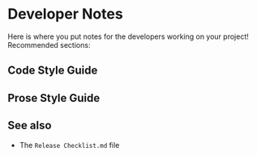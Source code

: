 # <myproject> Developer Notes

Here is where you put notes for the developers working on your project! Recommended sections:

## Code Style Guide

## Prose Style Guide

## See also

* The `Release Checklist.md` file
